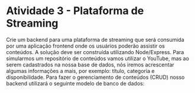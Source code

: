 # Atividade 3 - Plataforma de Streaming

Crie um backend para uma plataforma de streaming que será consumida por uma aplicação frontend onde os usuários poderão assistir os conteúdos. A solução deve ser construída utilizando Node/Express.
Para simularmos um repositório de conteúdos vamos  utilizar o YouTube, mas ao serem cadastrados na nossa base de dados, nós iremos acrescentar algumas informações a mais, por exemplo: título, categoria e disponibilidade. Para fazer o gerenciamento de conteúdos (CRUD) nosso backend utilizará o seguinte modelo de banco de dados:


